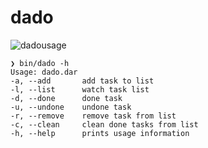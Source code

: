 # dado

![dadousage](https://github.com/TaigaMikami/dado/blob/master/gif/dado_usage.gif?raw=true)

```shell script
❯ bin/dado -h
Usage: dado.dar
-a, --add       add task to list
-l, --list      watch task list
-d, --done      done task
-u, --undone    undone task
-r, --remove    remove task from list
-c, --clean     clean done tasks from list
-h, --help      prints usage information
```
